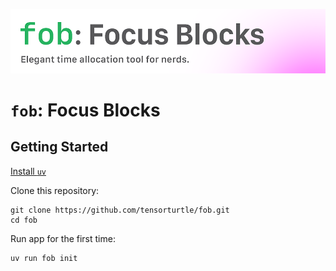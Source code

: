 ![banner](/assets/banner.png)

# `fob`: Focus Blocks

## Getting Started

[Install `uv`](https://docs.astral.sh/uv/getting-started/installation/)

Clone this repository:
```
git clone https://github.com/tensorturtle/fob.git
cd fob
```

Run app for the first time:
```
uv run fob init
```

